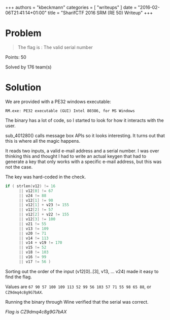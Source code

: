 +++
authors = "kbeckmann"
categories = [ "writeups" ]
date = "2016-02-06T21:41:14+01:00"
title = "SharifCTF 2016 SRM (RE 50) Writeup"
+++

# Problem

> The flag is : The valid serial number

Points: 50

Solved by 176 team(s)

# Solution

We are provided with a PE32 windows executable:
~~~
RM.exe: PE32 executable (GUI) Intel 80386, for MS Windows
~~~

The binary has a lot of code, so I started to look for how it interacts with the user.

sub_401280() calls message box APIs so it looks interesting. It turns out that this is where all the magic happens.

It reads two inputs, a valid e-mail address and a serial number. I was over thinking this and thought I had to write an actual keygen that had to generate a key that only works with a specific e-mail address, but this was not the case.

The key was hard-coded in the check.

~~~c++
if ( strlen(v12) != 16
      || v12[0] != 67
      || v24 != 88
      || v12[1] != 90
      || v12[1] + v23 != 155
      || v12[2] != 57
      || v12[2] + v22 != 155
      || v12[3] != 100
      || v21 != 55
      || v13 != 109
      || v20 != 71
      || v14 != 113
      || v14 + v19 != 170
      || v15 != 52
      || v18 != 103
      || v16 != 99
      || v17 != 56 )
~~~

Sorting out the order of the input (v12[0]..[3], v13, ... v24) made it easy to find the flag.

Values are `67 90 57 100 109 113 52 99 56 103 57 71 55 98 65 88`, or `CZ9dmq4c8g9G7bAX`.

Running the binary through Wine verified that the serial was correct.

*Flag is CZ9dmq4c8g9G7bAX*
